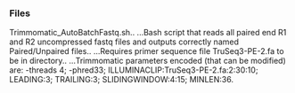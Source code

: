 ### Files
Trimmomatic_AutoBatchFastq.sh..
...Bash script that reads all paired end R1 and R2 uncompressed fastq files and outputs correctly named Paired/Unpaired files..
...Requires primer sequence file TruSeq3-PE-2.fa to be in directory..
...Trimmomatic parameters encoded (that can be modified) are: -threads 4; -phred33; ILLUMINACLIP:TruSeq3-PE-2.fa:2:30:10; LEADING:3; TRAILING:3; SLIDINGWINDOW:4:15; MINLEN:36.
